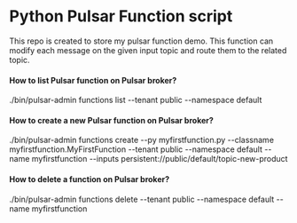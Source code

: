 # Python Pulsar Function script
This repo is created to store my pulsar function demo. 
This function can modify each message on the given input topic and route them to the related topic.


#### How to list Pulsar function on Pulsar broker?

./bin/pulsar-admin functions list --tenant public --namespace default


#### How to create a new Pulsar function on Pulsar broker?

./bin/pulsar-admin functions create --py myfirstfunction.py --classname myfirstfunction.MyFirstFunction --tenant public --namespace default --name myfirstfunction --inputs persistent://public/default/topic-new-product

#### How to delete a function on Pulsar broker?

./bin/pulsar-admin functions delete --tenant public --namespace default --name myfirstfunction






